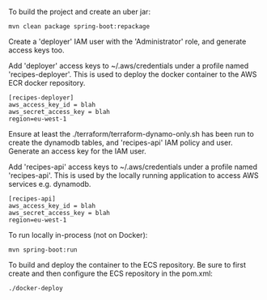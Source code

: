 To build the project and create an uber jar:

    mvn clean package spring-boot:repackage

Create a 'deployer' IAM user with the 'Administrator' role, and generate access keys too.

Add 'deployer' access keys to ~/.aws/credentials under a profile named 'recipes-deployer'.
This is used to deploy the docker container to the AWS ECR docker repository.

    [recipes-deployer]
    aws_access_key_id = blah
    aws_secret_access_key = blah
    region=eu-west-1

Ensure at least the ./terraform/terraform-dynamo-only.sh has been run to create the dynamodb tables,
and 'recipes-api' IAM policy and user. Generate an access key for the IAM user.

Add 'recipes-api' access keys to ~/.aws/credentials under a profile named 'recipes-api'.
This is used by the locally running application to access AWS services e.g. dynamodb.

    [recipes-api]
    aws_access_key_id = blah
    aws_secret_access_key = blah
    region=eu-west-1

To run locally in-process (not on Docker):

    mvn spring-boot:run

To build and deploy the container to the ECS repository.
Be sure to first create and then configure the ECS repository in the pom.xml:

    ./docker-deploy